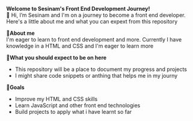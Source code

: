 **Welcome to Sesinam's Front End Development Journey!**  
👋 Hi, I’m Sesinam and I'm on a journey to become a front end developer. Here's a little about me and what you can expext from this repository


 **👀About me**  
 I'm eager to learn to front end development and more. Currently I have knowledge in a HTML and CSS and I'm eager to learn more
 
**🌱What you should expect to be on here**
 - This repository will be a place to document my progress and projects
 - I might share code snippets or anthing that helps me in my journy

 **🚀Goals** 
   - Improve my HTML and CSS skills
   - Learn JavaScript and other front end technologies
   - Build projects to apply what i have learnt so far




 

<!---
Sesi-st/Sesi-st is a ✨ special ✨ repository because its `README.md` (this file) appears on your GitHub profile.
You can click the Preview link to take a look at your changes.
--->
